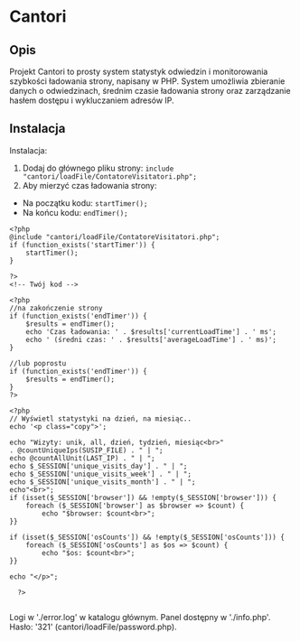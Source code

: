 # Cantori

## Opis

Projekt Cantori to prosty system statystyk odwiedzin i monitorowania szybkości ładowania strony, napisany w PHP. System umożliwia zbieranie danych o odwiedzinach, średnim czasie ładowania strony oraz zarządzanie hasłem dostępu i wykluczaniem adresów IP.

## Instalacja

Instalacja:

1. Dodaj do głównego pliku strony: `include "cantori/loadFile/ContatoreVisitatori.php";`
2. Aby mierzyć czas ładowania strony:

  - Na początku kodu: `startTimer();`
  - Na końcu kodu: `endTimer();`


```
<?php
@include "cantori/loadFile/ContatoreVisitatori.php";
if (function_exists('startTimer')) {
    startTimer();
}

?>
<!-- Twój kod -->

<?php
//na zakończenie strony
if (function_exists('endTimer')) {
    $results = endTimer();
    echo 'Czas ładowania: ' . $results['currentLoadTime'] . ' ms';
    echo ' (średni czas: ' . $results['averageLoadTime'] . ' ms)';
}

//lub poprostu
if (function_exists('endTimer')) {
    $results = endTimer();
}
?>

<?php
// Wyświetl statystyki na dzień, na miesiąc..
echo '<p class="copy">';

echo "Wizyty: unik, all, dzień, tydzień, miesiąc<br>"
. @countUniqueIps(SUSIP_FILE) . " | ";
echo @countAllUnit(LAST_IP) . " | ";
echo $_SESSION['unique_visits_day'] . " | ";
echo $_SESSION['unique_visits_week'] . " | ";
echo $_SESSION['unique_visits_month'] . " | "; 
echo"<br>";
if (isset($_SESSION['browser']) && !empty($_SESSION['browser'])) {
    foreach ($_SESSION['browser'] as $browser => $count) {
        echo "$browser: $count<br>";
}}

if (isset($_SESSION['osCounts']) && !empty($_SESSION['osCounts'])) {
    foreach ($_SESSION['osCounts'] as $os => $count) {
        echo "$os: $count<br>";
}}

echo "</p>";
 
  ?>
  
```

Logi w './error.log' w katalogu głównym.
Panel dostępny w './info.php'.
Hasło: '321' (cantori/loadFile/password.php).
